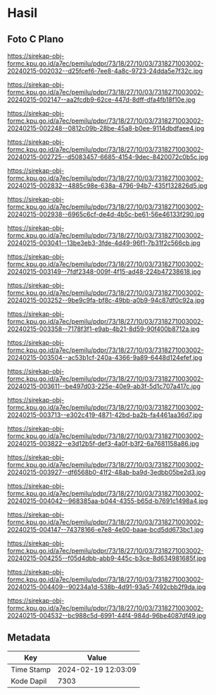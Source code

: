 # Hasil

## Foto C Plano

https://sirekap-obj-formc.kpu.go.id/a7ec/pemilu/pdpr/73/18/27/10/03/7318271003002-20240215-002032--d25fcef6-7ee8-4a8c-9723-24dda5e7f32c.jpg

https://sirekap-obj-formc.kpu.go.id/a7ec/pemilu/pdpr/73/18/27/10/03/7318271003002-20240215-002147--aa2fcdb9-62ce-447d-8dff-dfa4fb18f10e.jpg

https://sirekap-obj-formc.kpu.go.id/a7ec/pemilu/pdpr/73/18/27/10/03/7318271003002-20240215-002248--0812c09b-28be-45a8-b0ee-9114dbdfaee4.jpg

https://sirekap-obj-formc.kpu.go.id/a7ec/pemilu/pdpr/73/18/27/10/03/7318271003002-20240215-002725--d5083457-6685-4154-9dec-8420072c0b5c.jpg

https://sirekap-obj-formc.kpu.go.id/a7ec/pemilu/pdpr/73/18/27/10/03/7318271003002-20240215-002832--4885c98e-638a-4796-94b7-435f132826d5.jpg

https://sirekap-obj-formc.kpu.go.id/a7ec/pemilu/pdpr/73/18/27/10/03/7318271003002-20240215-002938--6965c6cf-de4d-4b5c-be61-56e46133f290.jpg

https://sirekap-obj-formc.kpu.go.id/a7ec/pemilu/pdpr/73/18/27/10/03/7318271003002-20240215-003041--13be3eb3-3fde-4d49-96f1-7b31f2c566cb.jpg

https://sirekap-obj-formc.kpu.go.id/a7ec/pemilu/pdpr/73/18/27/10/03/7318271003002-20240215-003149--7fdf2348-009f-4f15-ad48-224b47238618.jpg

https://sirekap-obj-formc.kpu.go.id/a7ec/pemilu/pdpr/73/18/27/10/03/7318271003002-20240215-003252--9be9c9fa-bf8c-49bb-a0b9-94c87df0c92a.jpg

https://sirekap-obj-formc.kpu.go.id/a7ec/pemilu/pdpr/73/18/27/10/03/7318271003002-20240215-003358--7178f3f1-e9ab-4b21-8d59-90f400b8712a.jpg

https://sirekap-obj-formc.kpu.go.id/a7ec/pemilu/pdpr/73/18/27/10/03/7318271003002-20240215-003504--ac53b1cf-240a-4366-9a89-6448d124efef.jpg

https://sirekap-obj-formc.kpu.go.id/a7ec/pemilu/pdpr/73/18/27/10/03/7318271003002-20240215-003611--be497d03-225e-40e9-ab3f-5d1c707a417c.jpg

https://sirekap-obj-formc.kpu.go.id/a7ec/pemilu/pdpr/73/18/27/10/03/7318271003002-20240215-003713--e302c419-4871-42bd-ba2b-fa4461aa36d7.jpg

https://sirekap-obj-formc.kpu.go.id/a7ec/pemilu/pdpr/73/18/27/10/03/7318271003002-20240215-003822--e3d12b5f-def3-4a0f-b3f2-6a7681158a86.jpg

https://sirekap-obj-formc.kpu.go.id/a7ec/pemilu/pdpr/73/18/27/10/03/7318271003002-20240215-003927--df6568b0-41f2-48ab-ba9d-3edbb05be2d3.jpg

https://sirekap-obj-formc.kpu.go.id/a7ec/pemilu/pdpr/73/18/27/10/03/7318271003002-20240215-004042--968385aa-b044-4355-b65d-b7691c1498a4.jpg

https://sirekap-obj-formc.kpu.go.id/a7ec/pemilu/pdpr/73/18/27/10/03/7318271003002-20240215-004147--74378166-e7e8-4e00-baae-bcd5dd673bc1.jpg

https://sirekap-obj-formc.kpu.go.id/a7ec/pemilu/pdpr/73/18/27/10/03/7318271003002-20240215-004255--f05d4dbb-abb9-445c-b3ce-8d634981685f.jpg

https://sirekap-obj-formc.kpu.go.id/a7ec/pemilu/pdpr/73/18/27/10/03/7318271003002-20240215-004409--90234a1d-538b-4d91-93a5-7492cbb2f9da.jpg

https://sirekap-obj-formc.kpu.go.id/a7ec/pemilu/pdpr/73/18/27/10/03/7318271003002-20240215-004532--bc988c5d-6991-44f4-984d-96be4087df49.jpg


## Metadata

| Key        | Value               |
| ---------- | ------------------- |
| Time Stamp | 2024-02-19 12:03:09 |
| Kode Dapil | 7303                |



